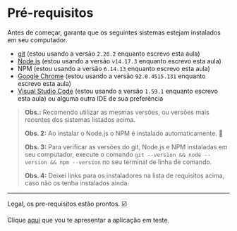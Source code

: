 # Pré-requisitos

Antes de começar, garanta que os seguintes sistemas estejam instalados em seu computador.

- [git](https://git-scm.com/) (estou usando a versão `2.26.2` enquanto escrevo esta aula)
- [Node.js](https://nodejs.org/en/) (estou usando a versão `v14.17.3` enquanto escrevo esta aula)
- NPM (estou usando a versão `6.14.13` enquanto escrevo esta aula)
- [Google Chrome](https://www.google.com/intl/pt_br/chrome/) (estou usando a versão `92.0.4515.131` enquanto escrevo esta aula)
- [Visual Studio Code](https://code.visualstudio.com/) (estou usando a versão `1.59.1` enquanto escrevo esta aula) ou alguma outra IDE de sua preferência

> **Obs.:** Recomendo utilizar as mesmas versões, ou versões mais recentes dos sistemas listados acima.
>
> **Obs. 2:** Ao instalar o Node.js o NPM é instalado automaticamente. 🎉
>
> **Obs. 3:** Para verificar as versões do git, Node.js e NPM instaladas em seu computador, execute o comando `git --version && node --version && npm --version` no seu terminal de linha de comando.
>
> **Obs. 4:** Deixei links para os instaladores na lista de requisitos acima, caso não os tenha instalados ainda.

___

Legal, os pre-requisitos estão prontos. ☑️

Clique [aqui](./_the-app_.md) que vou te apresentar a aplicação em teste.
